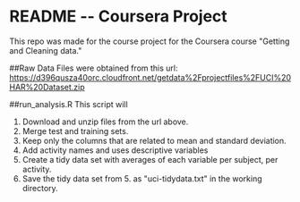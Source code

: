 README -- Coursera Project
=======================
This repo was made for the course project for the Coursera course "Getting and Cleaning data."

##Raw Data
Files were obtained from this url:
https://d396qusza40orc.cloudfront.net/getdata%2Fprojectfiles%2FUCI%20HAR%20Dataset.zip 

##run_analysis.R
This script will

1. Download and unzip files from the url above.
2. Merge test and training sets.
3. Keep only the columns that are related to mean and standard deviation.
4. Add activity names and uses descriptive variables
5. Create a tidy data set with averages of each variable per subject, per activity.
6. Save the tidy data set from 5. as "uci-tidydata.txt" in the working directory.

